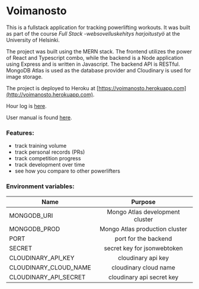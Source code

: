 # Voimanosto

This is a fullstack application for tracking powerlifting workouts. It was built as part of the course _Full Stack -websovelluskehitys harjoitustyö_ at the University of Helsinki.

The project was built using the MERN stack. The frontend utilizes the power of React and Typescript combo, while the backend is a Node application using Express and is written in Javascript. The backend API is RESTful.
MongoDB Atlas is used as the database provider and Cloudinary is used for image storage.

The project is deployed to Heroku at [https://voimanosto.herokuapp.com](http://voimanosto.herokuapp.com).

Hour log is [here](https://github.com/yusifsalam/voimanosto/blob/master/docs/hours.md).

User manual is found [here](https://github.com/yusifsalam/voimanosto/blob/master/docs/user_manual.md).

### Features:

- track training volume
- track personal records (PRs)
- track competition progress
- track development over time
- see how you compare to other powerlifters

### Environment variables:

| Name                  |             Purpose             |
| --------------------- | :-----------------------------: |
| MONGODB_URI           | Mongo Atlas development cluster |
| MONGODB_PROD          | Mongo Atlas production cluster  |
| PORT                  |      port for the backend       |
| SECRET                |   secret key for jsonwebtoken   |
| CLOUDINARY_API_KEY    |       cloudinary api key        |
| CLOUDINARY_CLOUD_NAME |      cloudinary cloud name      |
| CLOUDINARY_API_SECRET |    cloudinary api secret key    |
